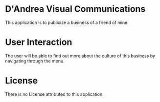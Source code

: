 # D'Andrea Visual Communications
This application is to publicize a business of a friend of mine.

# User Interaction
The user will be able to find out more about the culture of this business by
navigating through the menu. 

# License
There is no License attributed to this application.
